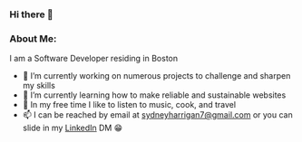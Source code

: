 ### Hi there 👋


### About Me:

I am a Software Developer residing in Boston 
<!--
**SydneyGH/SydneyGH** is a ✨ _special_ ✨ repository because its `README.md` (this file) appears on your GitHub profile.
-->
- 🔭 I’m currently working on numerous projects to challenge and sharpen my skills 
- 🌱 I’m currently learning how to make reliable and sustainable websites
- 👯 In my free time I like to listen to music, cook, and travel
- 📫 I can be reached by email at sydneyharrigan7@gmail.com or you can slide in my [LinkedIn](https://www.linkedin.com/in/sydney-harrigan/) DM 😁
<!-- - ⚡  Fun fact: ...
-->

